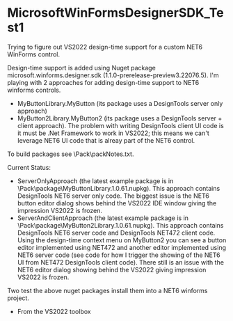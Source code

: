 # MicrosoftWinFormsDesignerSDK_Test1

Trying to figure out VS2022 design-time support for a custom NET6 WinForms control.

Design-time support is added using Nuget package microsoft.winforms.designer.sdk (1.1.0-prerelease-preview3.22076.5). I'm playing with 2 approaches for adding design-time support to NET6 winforms controls.
- MyButtonLibrary.MyButton (its package uses a DesignTools server only approach)
- MyButton2Library.MyButton2 (its package uses a DesignTools server + client approach). The problem with writing DesignTools client UI code is it must be .Net Framework to work in VS2022; this means we can't leverage NET6 UI code that is alreay part of the NET6 control.

To build packages see \Pack\packNotes.txt.

Current Status:
- ServerOnlyApproach (the latest example package is in \Pack\package\MyButtonLibrary.1.0.61.nupkg). This approach contains DesignTools NET6 server only code. The biggest issue is the NET6 button editor dialog shows behind the VS2022 IDE window giving the impression VS2022 is frozen.
- ServerAndClientApproach (the latest example package is in \Pack\package\MyButton2Library.1.0.61.nupkg). This approach contains DesignTools NET6 server code and DesignTools NET472 client code. Using the design-time context menu on MyButton2 you can see a button editor implemented using NET472 and another editor implemented using NET6 server code (see code for how I trigger the showing of the NET6 UI from NET472 DesignTools client code). There still is an issue with the NET6 editor dialog showing behind the VS2022 giving impression VS2022 is frozen.

Two test the above nuget packages install them into a NET6 winforms project.
- From the VS2022 toolbox

